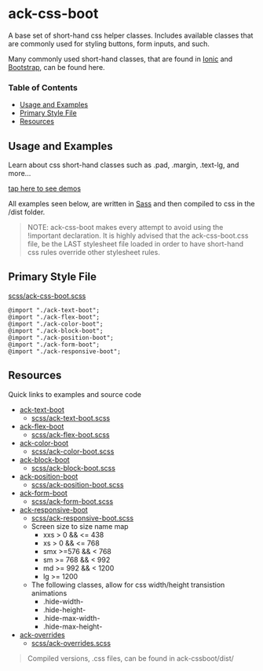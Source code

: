 # ack-css-boot
A base set of short-hand css helper classes. Includes available classes that are commonly used for styling buttons, form inputs, and such.

Many commonly used short-hand classes, that are found in [Ionic](https://www.npmjs.com/package/ionic) and [Bootstrap](https://www.npmjs.com/package/bootstrap-css), can be found here.

### Table of Contents
- [Usage and Examples](#usage-and-examples)
- [Primary Style File](#primary-style-file)
- [Resources](#resources)

## Usage and Examples
Learn about css short-hand classes such as .pad, .margin, .text-lg, and more...

[tap here to see demos](https://ackerapple.github.io/ack-css-boot/)

All examples seen below, are written in [Sass](http://sass-lang.com/) and then compiled to css in the /dist folder.

> NOTE: ack-css-boot makes every attempt to avoid using the !important declaration. It is highly advised that the ack-css-boot.css file, be the LAST stylesheet file loaded in order to have short-hand css rules override other stylesheet rules.


## Primary Style File

[scss/ack-css-boot.scss](https://github.com/AckerApple/ack-css-boot/blob/master/scss/ack-css-boot.scss)

```
@import "./ack-text-boot";
@import "./ack-flex-boot";
@import "./ack-color-boot";
@import "./ack-block-boot";
@import "./ack-position-boot";
@import "./ack-form-boot";
@import "./ack-responsive-boot";
```

## Resources
Quick links to examples and source code

- [ack-text-boot](https://ackerapple.github.io/ack-css-boot/#ack-text-boot)
  - [scss/ack-text-boot.scss](https://github.com/AckerApple/ack-css-boot/blob/master/scss/ack-text-boot.scss)
- [ack-flex-boot](https://ackerapple.github.io/ack-css-boot/#ack-flex-boot)
  - [scss/ack-flex-boot.scss](https://github.com/AckerApple/ack-css-boot/blob/master/scss/ack-flex-boot.scss)
- [ack-color-boot](https://ackerapple.github.io/ack-css-boot/#ack-color-boot)
  - [scss/ack-color-boot.scss](https://github.com/AckerApple/ack-css-boot/blob/master/scss/ack-color-boot.scss)
- [ack-block-boot](https://ackerapple.github.io/ack-css-boot/#ack-block-boot)
  - [scss/ack-block-boot.scss](https://github.com/AckerApple/ack-css-boot/blob/master/scss/ack-block-boot.scss)
- [ack-position-boot](https://ackerapple.github.io/ack-css-boot/#ack-position-boot)
  - [scss/ack-position-boot.scss](https://github.com/AckerApple/ack-css-boot/blob/master/scss/ack-position-boot.scss)
- [ack-form-boot](https://ackerapple.github.io/ack-css-boot/#ack-form-boot)
  - [scss/ack-form-boot.scss](https://github.com/AckerApple/ack-css-boot/blob/master/scss/ack-form-boot.scss)
- [ack-responsive-boot](https://ackerapple.github.io/ack-css-boot/#ack-responsive-boot)
  - [scss/ack-responsive-boot.scss](https://github.com/AckerApple/ack-css-boot/blob/master/scss/ack-responsive-boot.scss)
  - Screen size to size name map
    - xxs > 0 && <= 438
    - xs > 0 && <= 768
    - smx >=576 && < 768
    - sm >= 768 && < 992
    - md >= 992 && < 1200
    - lg >= 1200
  - The following classes, allow for css width/height transistion animations
    - .hide-width-
    - .hide-height-
    - .hide-max-width-
    - .hide-max-height-
- [ack-overrides](https://ackerapple.github.io/ack-css-boot/#ack-overrides)
  - [scss/ack-overrides.scss](https://github.com/AckerApple/ack-css-boot/blob/master/scss/ack-overrides.scss)

> Compiled versions, .css files, can be found in ack-cssboot/dist/
